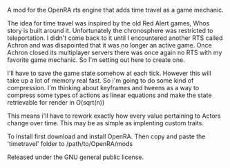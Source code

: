 A mod for the OpenRA rts engine that adds time travel as a game mechanic.

The idea for time travel was inspired by the old Red Alert games, Whos story is built around it. Unfortunately the chronosphere was restricted to teleportation. I didn't come back to it until I encountered another RTS called Achron and was disapointed that it was no longer an active game. Once Achron closed its multiplayer servers there was once again no RTS with my favorite game mechanic. So I'm setting out here to create one. 

I'll have to save the game state somehow at each tick. 
However this will take up a lot of memory real fast. So i'm going to do some kind of compression. I'm thinking about keyframes and tweens as a way to compress some types of actions as linear equations and make the state retrievable for render in O(sqrt(n))

This means i'll have to rework exactly how every value pertaining to Actors change over time.
This may be as simple as implenting custom traits.



To Install first download and install OpenRA.
Then copy and paste the 'timetravel' folder to /path/to/OpenRA/mods

Released under the GNU general public license.
